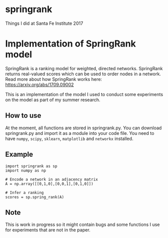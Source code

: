 # springrank
Things I did at Santa Fe Institute 2017

# Implementation of SpringRank model

SpringRank is a ranking model for weighted, directed networks. SpringRank returns real-valued scores which can be used to order nodes in a network.
Read more about how SpringRank works here: https://arxiv.org/abs/1709.09002

This is an implementation of the model I used to conduct some experiments on the model as part of my summer research.

## How to use

At the moment, all functions are stored in springrank.py.
You can download springrank.py and import it as a module into your code file. You need to have `numpy`, `scipy`, `sklearn`, `matplotlib` and `networkx` installed.

## Example

```
import springrank as sp
import numpy as np

# Encode a network in an adjacency matrix 
A = np.array([[0,1,0],[0,0,1],[0,1,0]])

# Infer a ranking
scores = sp.spring_rank(A)
```

## Note

This is work in progress so it might contain bugs and some functions I use for experiments that are not in the paper.
